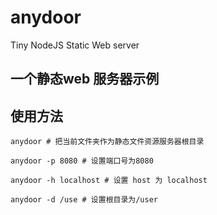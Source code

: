 # anydoor
Tiny NodeJS Static Web server

## 一个静态web 服务器示例

## 使用方法

```
anydoor # 把当前文件夹作为静态文件资源服务器根目录

anydoor -p 8080 # 设置端口号为8080

anydoor -h localhost # 设置 host 为 localhost

anydoor -d /use # 设置根目录为/user
```
